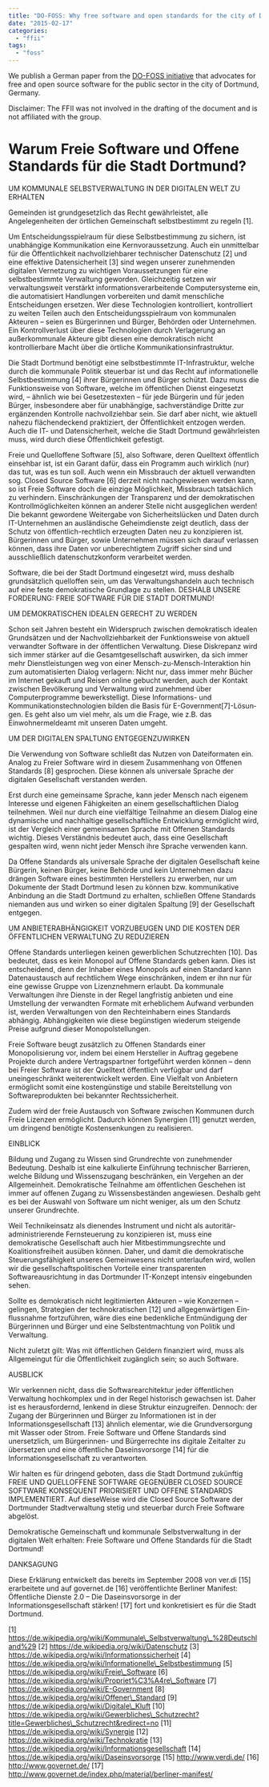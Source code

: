 ```yaml
---
title: "DO-FOSS: Why free software and open standards for the city of Dortmund"
date: "2015-02-17"
categories: 
  - "ffii"
tags: 
  - "foss"
---
```


We publish a German paper from the [DO-FOSS initiative](http://blog.do-foss.de/) that advocates for free and open source software for the public sector in the city of Dortmund, Germany.

Disclaimer: The FFII was not involved in the drafting of the document and is not affiliated with the group.

# Warum Freie Software und Offene Standards für die Stadt Dortmund?

UM KOMMUNALE SELBSTVERWALTUNG IN DER DIGITALEN WELT ZU ERHALTEN

Gemeinden ist grundgesetzlich das Recht gewährleistet, alle Angelegenheiten der örtlichen Gemeinschaft selbstbestimmt zu regeln \[1\].

Um Entscheidungsspielraum für diese Selbstbestimmung zu sichern, ist unabhängige Kommunikation eine Kernvoraussetzung. Auch ein unmittelbar für die Öffentlichkeit nachvollziehbarer technischer Datenschutz \[2\] und eine effektive Datensicherheit \[3\] sind wegen unserer zunehmen­den digitalen Vernetzung zu wichtigen Voraussetzungen für eine selbstbestimmte Verwaltung geworden. Gleichzeitig setzen wir verwaltungsweit verstärkt informationsverarbeitende Computersysteme ein, die automatisiert Handlungen vorbereiten und damit menschliche Entscheidungen ersetzen. Wer diese Technologien kontrolliert, kontrolliert zu weiten Teilen auch den Entscheidungsspielraum von kommunalen Akteuren – seien es Bürgerinnen und Bürger, Behörden oder Unternehmen. Ein Kontrollverlust über diese Technologien durch Verlagerung an außerkommunale Akteure gibt diesen eine demokratisch nicht kontrollierbare Macht über die örtliche Kommunikationsinfrastruktur.

Die Stadt Dortmund benötigt eine selbstbestimmte IT-Infrastruktur, welche durch die kommunale Politik steuerbar ist und das Recht auf informationelle Selbstbestimmung \[4\] ihrer Bürgerinnen und Bürger schützt. Dazu muss die Funktionsweise von Software, welche im öffentlichen Dienst eingesetzt wird, – ähnlich wie bei Gesetzestexten – für jede Bürgerin und für jeden Bürger, insbesondere aber für unabhängige, sachverständige Dritte zur ergänzen­den Kontrolle nachvollziehbar sein. Sie darf aber nicht, wie aktuell nahezu flächendeckend praktiziert, der Öffentlichkeit entzogen werden. Auch die IT- und Datensicherheit, welche die Stadt Dortmund gewährleisten muss, wird durch diese Öffentlichkeit gefestigt.

Freie und Quelloffene Software \[5\], also Software, deren Quelltext öffentlich einsehbar ist, ist ein Ga­rant dafür, dass ein Programm auch wirklich (nur) das tut, was es tun soll. Auch wenn ein Missbrauch der aktuell verwandten sog. Closed Source Software \[6\] derzeit nicht nachgewiesen werden kann, so ist Freie Software doch die einzige Möglichkeit, Missbrauch tatsächlich zu verhindern. Einschränkungen der Transparenz und der demokratischen Kontrollmöglichkeiten können an anderer Stelle nicht ausgeglichen werden! Die bekannt gewor­dene Weitergabe von Sicherheitslücken und Daten durch IT-Unternehmen an ausländische Geheimdienste zeigt deutlich, dass der Schutz von öffentlich-rechtlich erzeugten Daten neu zu konzipieren ist. Bürgerinnen und Bürger, sowie Unternehmen müssen sich darauf verlas­sen können, dass ihre Daten vor unberechtigtem Zugriff sicher sind und ausschließ­lich da­tenschutzkonform verarbeitet werden.

Software, die bei der Stadt Dortmund eingesetzt wird, muss deshalb grundsätzlich quellof­fen sein, um das Verwaltungshandeln auch technisch auf eine feste demokratische Grund­lage zu stellen. DESHALB UNSERE FORDERUNG: FREIE SOFTWARE FÜR DIE STADT DORT­MUND!

UM DEMOKRATISCHEN IDEALEN GERECHT ZU WERDEN

Schon seit Jahren besteht ein Widerspruch zwischen demokratisch idealen Grundsätzen und der Nachvollziehbarkeit der Funktionsweise von aktuell verwandter Software in der öf­fentlichen Verwaltung. Diese Diskrepanz wird sich immer stärker auf die Gesamtgesell­schaft auswirken, da sich immer mehr Dienstleistungen weg von einer Mensch-zu-Mensch­-Interaktion hin zum automatisierten Dialog verlagern: Nicht nur, dass immer mehr Bücher im Internet gekauft und Reisen online gebucht werden, auch der Kontakt zwischen Bevölke­rung und Verwaltung wird zunehmend über Computerprogramme bewerkstelligt. Diese In­formations- und Kommunikationstechnologien bilden die Basis für E-Government\[7\]-Lösun­gen. Es geht also um viel mehr, als um die Frage, wie z.B. das Einwohnermeldeamt mit un­seren Daten umgeht.

UM DER DIGITALEN SPALTUNG ENTGEGENZUWIRKEN

Die Verwendung von Software schließt das Nutzen von Dateiformaten ein. Analog zu Freier Software wird in diesem Zusammenhang von Offenen Standards \[8\] gespro­chen. Die­se können als universale Sprache der digitalen Gesellschaft verstanden werden.

Erst durch eine gemeinsame Sprache, kann jeder Mensch nach eigenem Interesse und eigenen Fähigkeiten an einem gesellschaftlichen Dialog teilnehmen. Weil nur durch eine vielfältige Teilnahme an diesem Dialog eine dynamische und nachhaltige gesellschaftliche Entwicklung ermöglicht wird, ist der Vergleich einer gemeinsamen Sprache mit Offenen Standards wichtig. Dieses Verständnis bedeutet auch, dass eine Gesellschaft gespalten wird, wenn nicht jeder Mensch ihre Sprache verwenden kann.

Da Offene Standards als universale Sprache der digitalen Gesellschaft keine Bürgerin, kei­nen Bürger, keine Behörde und kein Unternehmen dazu drängen Software eines bestimm­ten Herstellers zu erwerben, nur um Dokumente der Stadt Dortmund lesen zu können bzw. kommunikative Anbindung an die Stadt Dortmund zu erhalten, schließen Offene Standards niemanden aus und wirken so einer digitalen Spaltung \[9\] der Gesellschaft entgegen.

UM ANBIETERABHÄNGIGKEIT VORZUBEUGEN UND DIE KOSTEN DER ÖFFENTLICHEN VERWALTUNG ZU REDUZIEREN

Offene Standards unterliegen keinen gewerblichen Schutzrechten \[10\]. Das bedeutet, dass es kein Monopol auf Offene Standards geben kann. Dies ist entscheidend, denn der Inhaber eines Monopols auf einen Standard kann Datenaustausch auf rechtlichem Wege einschrän­ken, indem er ihn nur für eine gewisse Gruppe von Lizenznehmern erlaubt. Da kommunale Verwaltungen ihre Dienste in der Regel langfristig anbieten und eine Umstellung der verwandten Formate mit erheblichem Aufwand verbunden ist, werden Verwaltungen von den Rechteinhabern eines Standards abhängig. Abhängigkeiten wie diese begünstigen wieder­um steigende Preise aufgrund dieser Monopolstellungen.

Freie Software beugt zusätzlich zu Offenen Standards einer Monopolisierung vor, indem bei einem Hersteller in Auftrag gegebene Projekte durch andere Vertragspartner fortgeführt werden können – denn bei Freier Software ist der Quelltext öffentlich verfügbar und darf uneingeschränkt weiterentwickelt werden. Eine Vielfalt von Anbietern ermög­licht somit eine kostengünstige und stabile Bereitstellung von Softwareprodukten bei bekannter Rechtssicherheit.

Zudem wird der freie Austausch von Software zwischen Kommunen durch Freie Lizenzen ermöglicht. Dadurch können Synergien \[11\] genutzt werden, um dringend benötigte Kostensenkungen zu realisieren.

EINBLICK

Bildung und Zugang zu Wissen sind Grundrechte von zunehmender Bedeutung. Deshalb ist eine kalkulierte Einführung technischer Barrieren, welche Bildung und Wissenszugang beschränken, ein Vergehen an der Allgemeinheit. Demokratische Teilnahme am öffentli­chen Geschehen ist immer auf offenen Zugang zu Wissensbeständen angewiesen. Des­halb geht es bei der Auswahl von Software um nicht weniger, als um den Schutz unserer Grundrechte.

Weil Technikeinsatz als dienendes Instrument und nicht als autoritär-administrierende Fernsteuerung zu konzipieren ist, muss eine demokratische Gesellschaft auch hier Mitbestimmungsrechte und Koalitionsfreiheit ausüben können. Daher, und damit die demokratische Steuerungsfähigkeit unseres Gemeinwesens nicht unterlaufen wird, wollen wir die gesellschaftspolitischen Vorteile einer transparenten Softwareausrichtung in das Dortmunder IT-Konzept intensiv eingebunden sehen.

Sollte es demokratisch nicht legitimierten Akteuren – wie Konzernen – gelingen, Strategien der technokratischen \[12\] und allgegenwärtigen Ein­flussnahme fortzuführen, wäre dies eine bedenkliche Entmündigung der Bürgerinnen und Bürger und eine Selbstentmachtung von Politik und Verwaltung.

Nicht zuletzt gilt: Was mit öffentlichen Geldern finanziert wird, muss als Allgemeingut für die Öffentlichkeit zugänglich sein; so auch Software.

AUSBLICK

Wir verkennen nicht, dass die Softwarearchitektur jeder öffentlichen Verwaltung hochkom­plex und in der Regel historisch gewachsen ist. Daher ist es herausfordernd, lenkend in die­se Struktur einzugreifen. Dennoch: der Zugang der Bürgerinnen und Bürger zu Informatio­nen ist in der Informationsgesellschaft \[13\] ähnlich elementar, wie die Grundversorgung mit Wasser oder Strom. Freie Software und Offene Standards sind unersetzlich, um Bürgerinnen- und Bürgerrechte ins digitale Zeitalter zu übersetzen und eine öffentliche Da­seinsvorsorge \[14\] für die Informationsgesellschaft zu verantworten.

Wir halten es für dringend geboten, dass die Stadt Dortmund zukünftig FREIE UND QUELLOFFENE SOFT­WARE GEGENÜBER CLOSED SOURCE SOFTWARE KONSEQUENT PRIORISIERT UND OFFENE STAN­DARDS IMPLEMENTIERT. Auf dieseWeise wird die Closed Source Software der Dortmunder Stadtverwaltung stetig und steuerbar durch Freie Software abgelöst.

Demokratische Gemeinschaft und kommunale Selbstverwaltung in der digitalen Welt erhalten: Freie Software und Offene Standards für die Stadt Dortmund!

DANKSAGUNG

Diese Erklärung entwickelt das bereits im September 2008 von ver.di \[15\] erarbeitete und auf governet.de \[16\] veröffentlichte Berliner Manifest: Öffentliche Dienste 2.0 – Die Daseins­vorsorge in der Informationsgesellschaft stärken! \[17\] fort und konkretisiert es für die Stadt Dortmund.

\[1\] https://de.wikipedia.org/wiki/Kommunale\_Selbstverwaltung\_%28Deutschland%29 \[2\] https://de.wikipedia.org/wiki/Datenschutz \[3\] https://de.wikipedia.org/wiki/Informationssicherheit \[4\] https://de.wikipedia.org/wiki/Informationelle\_Selbstbestimmung \[5\] https://de.wikipedia.org/wiki/Freie\_Software \[6\] https://de.wikipedia.org/wiki/Propriet%C3%A4re\_Software \[7\] https://de.wikipedia.org/wiki/E-Government \[8\] https://de.wikipedia.org/wiki/Offener\_Standard \[9\] https://de.wikipedia.org/wiki/Digitale\_Kluft \[10\] https://de.wikipedia.org/wiki/Gewerbliches\_Schutzrecht?title=Gewerbliches\_Schutzrecht&redirect=no \[11\] https://de.wikipedia.org/wiki/Synergie \[12\] https://de.wikipedia.org/wiki/Technokratie \[13\] https://de.wikipedia.org/wiki/Informationsgesellschaft \[14\] https://de.wikipedia.org/wiki/Daseinsvorsorge \[15\] http://www.verdi.de/ \[16\] http://www.governet.de/ \[17\] http://www.governet.de/index.php/material/berliner-manifest/
